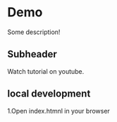 # Demo 

Some description!

## Subheader

Watch tutorial on youtube.

## local development 

1.Open index.htmnl in your browser 

